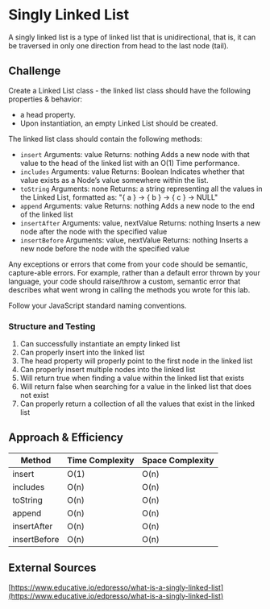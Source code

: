 # Singly Linked List
A singly linked list is a type of linked list that is unidirectional, that is, it can be traversed in only one direction from head to the last node (tail).

## Challenge 

Create a Linked List class - the linked list class should have the following properties & behavior:
- a head property.
- Upon instantiation, an empty Linked List should be created.

The linked list class should contain the following methods:

- `insert`
  Arguments: value
  Returns: nothing
  Adds a new node with that value to the head of the linked list with an O(1) Time performance.
- `includes`
  Arguments: value
  Returns: Boolean
  Indicates whether that value exists as a Node’s value somewhere within the list.
- `toString`
  Arguments: none
  Returns: a string representing all the values in the Linked List, formatted as:
  "{ a } -> { b } -> { c } -> NULL"
- `append`
  Arguments: value
  Returns: nothing
  Adds a new node to the end of the linked list
- `insertAfter`
  Arguments: value, nextValue
  Returns: nothing
  Inserts a new node after the node with the specified value
- `insertBefore`
  Arguments: value, nextValue
  Returns: nothing
  Inserts a new node before the node with the specified value

Any exceptions or errors that come from your code should be semantic, capture-able errors. For example, rather than a default error thrown by your language, your code should raise/throw a custom, semantic error that describes what went wrong in calling the methods you wrote for this lab.

Follow your JavaScript standard naming conventions.

### Structure and Testing

1. Can successfully instantiate an empty linked list
2. Can properly insert into the linked list
3. The head property will properly point to the first node in the linked list
4. Can properly insert multiple nodes into the linked list
5. Will return true when finding a value within the linked list that exists
6. Will return false when searching for a value in the linked list that does not exist
7. Can properly return a collection of all the values that exist in the linked list

## Approach & Efficiency

| Method | Time Complexity | Space Complexity |
| ---- | ---- | ---- |
| insert | O(1) | O(n) |
| includes | O(n) | O(n) |
| toString | O(n) | O(n) |
| append | O(n) | O(n) |
| insertAfter | O(n) | O(n) |
| insertBefore | O(n) | O(n) |

## External Sources
[https://www.educative.io/edpresso/what-is-a-singly-linked-list](https://www.educative.io/edpresso/what-is-a-singly-linked-list)